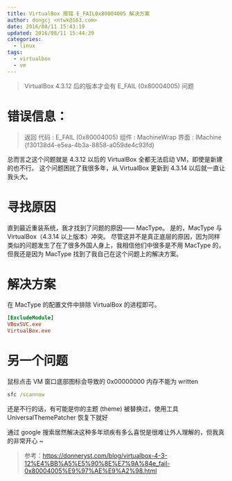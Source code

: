 ```yaml
---
title: VirtualBox 报错 E_FAIL0x80004005 解决方案
author: dongcj <ntwk@163.com>
date: 2016/08/11 15:43:19
updated: 2016/08/11 15:44:39
categories:
  - linux
tags:
  - virtualbox
  - vm
---
```

> VirtualBox 4.3.12 后的版本才会有 E_FAIL (0x80004005) 问题

# 错误信息：

> 返回 代码 : E_FAIL (0x80004005)
> 组件 : MachineWrap
> 界面 : IMachine {f30138d4-e5ea-4b3a-8858-a059de4c93fd}

总而言之这个问题就是 4.3.12 以后的 VirtualBox 全都无法启动 VM，即使是新建的也不行。
这个问题困扰了我很多年，从 VirtualBox 更新到 4.3.14 以后就一直让我头大。

# 寻找原因
直到最近重装系统，我才找到了问题的原因—— MacType。
是的，MacType 与 VirtualBox（4.3.14 以上版本）冲突。
尽管这并不是真正底层的原因，因为同样类似的问题发生了在了很多外国人身上，我相信他们中很多是不用 MacType 的，但我还是因为 MacType 找到了我自己在这个问题上的解决方案。

# 解决方案
在 MacType 的配置文件中排除 VirtualBox 的进程即可。

```ini
[ExcludeModule]
VBoxSVC.exe
VirtualBox.exe
```

# 另一个问题
鼠标点击 VM 窗口底部图标会导致的 0x00000000 内存不能为 written
```bat
sfc /scannow
```
还是不行的话，有可能是你的主题 (theme) 被替换过，使用工具 UniversalThemePatcher 恢复下就好

通过 google 搜索居然解决这种多年顽疾有多么喜悦是很难让外人理解的，但我真的非常开心 ~

> 参考：https://donneryst.com/blog/virtualbox-4-3-12%E4%BB%A5%E5%90%8E%E7%9A%84e_fail-0x80004005%E9%97%AE%E9%A2%98.html

